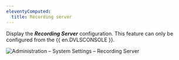 ```yaml
---
eleventyComputed:
  title: Recording server
---
```

Display the ***Recording Server*** configuration. This feature can only be configured from the {{ en.DVLSCONSOLE }}.

![Administration – System Settings – Recording Server](https://cdnweb.devolutions.net/docs/docs_en_server_ServerOp8077.png)
